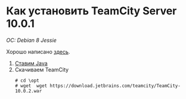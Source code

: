 # Как установить TeamCity Server 10.0.1
*OC: Debian 8 Jessie*

Хорошо написано [здесь](http://maxim.rubchinsky.com/install-teamcity-ubuntu/).

1. [Ставим Java](https://linux.nesterof.com/install_java_8_ppa.html)
2. Скачиваем TeamCity 
   ```
   # cd \opt
   # wget  wget https://download.jetbrains.com/teamcity/TeamCity-10.0.2.war
   ```
